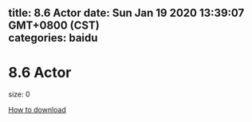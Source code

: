 
title: 8.6 Actor
date: Sun Jan 19 2020 13:39:07 GMT+0800 (CST)    
categories: baidu
---

# 8.6 Actor
size: 0
 
 

[How to download](https://bpcam.bemobtrk.com/go/2ceec3aa-1ca2-46d6-b9ff-aaa5c184517c?jno=4725)
